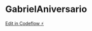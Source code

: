 # GabrielAniversario

[Edit in Codeflow ⚡️](https://stackblitz.com/~/github.com/AirtonBorges/GabrielAniversario)
